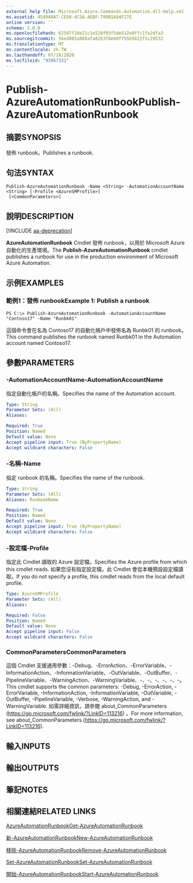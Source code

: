 ```yaml
---
external help file: Microsoft.Azure.Commands.Automation.dll-Help.xml
ms.assetid: 454948A7-CE50-4C5A-AEBF-789B1A94F27E
online version: ''
schema: 2.0.0
ms.openlocfilehash: 62507f18e21c1e528f93f5de512e8ffc1fa2dfa3
ms.sourcegitcommit: 56ed085a868afa8263f8eb0f755b5822f5c29532
ms.translationtype: MT
ms.contentlocale: zh-TW
ms.lasthandoff: 07/18/2020
ms.locfileid: "93967331"
---
```

# <span data-ttu-id="b5d14-101">Publish-AzureAutomationRunbook</span><span class="sxs-lookup"><span data-stu-id="b5d14-101">Publish-AzureAutomationRunbook</span></span>

## <span data-ttu-id="b5d14-102">摘要</span><span class="sxs-lookup"><span data-stu-id="b5d14-102">SYNOPSIS</span></span>

<span data-ttu-id="b5d14-103">發佈 runbook。</span><span class="sxs-lookup"><span data-stu-id="b5d14-103">Publishes a runbook.</span></span>

## <span data-ttu-id="b5d14-104">句法</span><span class="sxs-lookup"><span data-stu-id="b5d14-104">SYNTAX</span></span>

```
Publish-AzureAutomationRunbook -Name <String> -AutomationAccountName <String> [-Profile <AzureSMProfile>]
 [<CommonParameters>]
```

## <span data-ttu-id="b5d14-105">說明</span><span class="sxs-lookup"><span data-stu-id="b5d14-105">DESCRIPTION</span></span>

[!INCLUDE [aa-deprecation](../include/aa-deprecation.md)]

<span data-ttu-id="b5d14-106">**AzureAutomationRunbook** Cmdlet 發佈 runbook，以用於 Microsoft Azure 自動化的生產環境。</span><span class="sxs-lookup"><span data-stu-id="b5d14-106">The **Publish-AzureAutomationRunbook** cmdlet publishes a runbook for use in the production environment of Microsoft Azure Automation.</span></span>

## <span data-ttu-id="b5d14-107">示例</span><span class="sxs-lookup"><span data-stu-id="b5d14-107">EXAMPLES</span></span>

### <span data-ttu-id="b5d14-108">範例1：發佈 runbook</span><span class="sxs-lookup"><span data-stu-id="b5d14-108">Example 1: Publish a runbook</span></span>
```
PS C:\> Publish-AzureAutomationRunbook -AutomationAccountName "Contoso17" -Name "Runbk01"
```

<span data-ttu-id="b5d14-109">這個命令會在名為 Contoso17 的自動化帳戶中發佈名為 Runbk01 的 runbook。</span><span class="sxs-lookup"><span data-stu-id="b5d14-109">This command publishes the runbook named Runbk01 in the Automation account named Contoso17.</span></span>

## <span data-ttu-id="b5d14-110">參數</span><span class="sxs-lookup"><span data-stu-id="b5d14-110">PARAMETERS</span></span>

### <span data-ttu-id="b5d14-111">-AutomationAccountName</span><span class="sxs-lookup"><span data-stu-id="b5d14-111">-AutomationAccountName</span></span>
<span data-ttu-id="b5d14-112">指定自動化帳戶的名稱。</span><span class="sxs-lookup"><span data-stu-id="b5d14-112">Specifies the name of the Automation account.</span></span>

```yaml
Type: String
Parameter Sets: (All)
Aliases: 

Required: True
Position: Named
Default value: None
Accept pipeline input: True (ByPropertyName)
Accept wildcard characters: False
```

### <span data-ttu-id="b5d14-113">-名稱</span><span class="sxs-lookup"><span data-stu-id="b5d14-113">-Name</span></span>
<span data-ttu-id="b5d14-114">指定 runbook 的名稱。</span><span class="sxs-lookup"><span data-stu-id="b5d14-114">Specifies the name of the runbook.</span></span>

```yaml
Type: String
Parameter Sets: (All)
Aliases: RunbookName

Required: True
Position: Named
Default value: None
Accept pipeline input: True (ByPropertyName)
Accept wildcard characters: False
```

### <span data-ttu-id="b5d14-115">-設定檔</span><span class="sxs-lookup"><span data-stu-id="b5d14-115">-Profile</span></span>
<span data-ttu-id="b5d14-116">指定此 Cmdlet 讀取的 Azure 設定檔。</span><span class="sxs-lookup"><span data-stu-id="b5d14-116">Specifies the Azure profile from which this cmdlet reads.</span></span>
<span data-ttu-id="b5d14-117">如果您沒有指定設定檔，此 Cmdlet 會從本機預設設定檔讀取。</span><span class="sxs-lookup"><span data-stu-id="b5d14-117">If you do not specify a profile, this cmdlet reads from the local default profile.</span></span>

```yaml
Type: AzureSMProfile
Parameter Sets: (All)
Aliases: 

Required: False
Position: Named
Default value: None
Accept pipeline input: False
Accept wildcard characters: False
```

### <span data-ttu-id="b5d14-118">CommonParameters</span><span class="sxs-lookup"><span data-stu-id="b5d14-118">CommonParameters</span></span>
<span data-ttu-id="b5d14-119">這個 Cmdlet 支援通用參數：-Debug、-ErrorAction、-ErrorVariable、-InformationAction、-InformationVariable、-OutVariable、-OutBuffer、-PipelineVariable、-WarningAction、-WarningVariable、-、-、-、-、-、-。</span><span class="sxs-lookup"><span data-stu-id="b5d14-119">This cmdlet supports the common parameters: -Debug, -ErrorAction, -ErrorVariable, -InformationAction, -InformationVariable, -OutVariable, -OutBuffer, -PipelineVariable, -Verbose, -WarningAction, and -WarningVariable.</span></span> <span data-ttu-id="b5d14-120">如需詳細資訊，請參閱 about_CommonParameters (https://go.microsoft.com/fwlink/?LinkID=113216) 。</span><span class="sxs-lookup"><span data-stu-id="b5d14-120">For more information, see about_CommonParameters (https://go.microsoft.com/fwlink/?LinkID=113216).</span></span>

## <span data-ttu-id="b5d14-121">輸入</span><span class="sxs-lookup"><span data-stu-id="b5d14-121">INPUTS</span></span>

## <span data-ttu-id="b5d14-122">輸出</span><span class="sxs-lookup"><span data-stu-id="b5d14-122">OUTPUTS</span></span>

## <span data-ttu-id="b5d14-123">筆記</span><span class="sxs-lookup"><span data-stu-id="b5d14-123">NOTES</span></span>

## <span data-ttu-id="b5d14-124">相關連結</span><span class="sxs-lookup"><span data-stu-id="b5d14-124">RELATED LINKS</span></span>

[<span data-ttu-id="b5d14-125">AzureAutomationRunbook</span><span class="sxs-lookup"><span data-stu-id="b5d14-125">Get-AzureAutomationRunbook</span></span>](./Get-AzureAutomationRunbook.md)

[<span data-ttu-id="b5d14-126">新-AzureAutomationRunbook</span><span class="sxs-lookup"><span data-stu-id="b5d14-126">New-AzureAutomationRunbook</span></span>](./New-AzureAutomationRunbook.md)

[<span data-ttu-id="b5d14-127">移除-AzureAutomationRunbook</span><span class="sxs-lookup"><span data-stu-id="b5d14-127">Remove-AzureAutomationRunbook</span></span>](./Remove-AzureAutomationRunbook.md)

[<span data-ttu-id="b5d14-128">Set-AzureAutomationRunbook</span><span class="sxs-lookup"><span data-stu-id="b5d14-128">Set-AzureAutomationRunbook</span></span>](./Set-AzureAutomationRunbook.md)

[<span data-ttu-id="b5d14-129">開始-AzureAutomationRunbook</span><span class="sxs-lookup"><span data-stu-id="b5d14-129">Start-AzureAutomationRunbook</span></span>](./Start-AzureAutomationRunbook.md)


